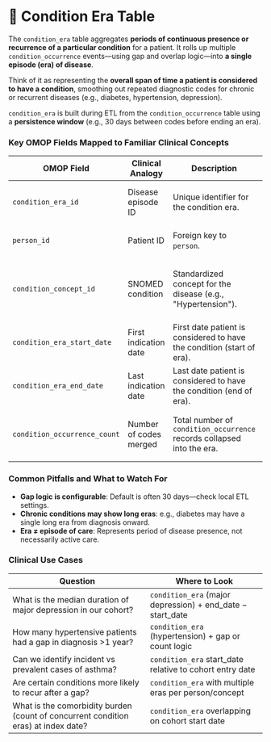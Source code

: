 # 📆 Condition Era Table

The `condition_era` table aggregates **periods of continuous presence or recurrence of a particular condition** for a patient. It rolls up multiple `condition_occurrence` events—using gap and overlap logic—into **a single episode (era) of disease**.

Think of it as representing the **overall span of time a patient is considered to have a condition**, smoothing out repeated diagnostic codes for chronic or recurrent diseases (e.g., diabetes, hypertension, depression).

`condition_era` is built during ETL from the `condition_occurrence` table using a **persistence window** (e.g., 30 days between codes before ending an era).

### Key OMOP Fields Mapped to Familiar Clinical Concepts

| OMOP Field | Clinical Analogy | Description | Clinical Relevance |
|------------|------------------|-------------|---------------------|
| `condition_era_id` | Disease episode ID | Unique identifier for the condition era. | Used internally for era-level joins. |
| `person_id` | Patient ID | Foreign key to `person`. | Links the era to the patient. |
| `condition_concept_id` | SNOMED condition | Standardized concept for the disease (e.g., "Hypertension"). | Enables disease-level analysis rather than visit-level coding. |
| `condition_era_start_date` | First indication date | First date patient is considered to have the condition (start of era). | Use for cohort entry or outcome windows. |
| `condition_era_end_date` | Last indication date | Last date patient is considered to have the condition (end of era). | Use for calculating duration or censoring. |
| `condition_occurrence_count` | Number of codes merged | Total number of `condition_occurrence` records collapsed into the era. | Distinguishes chronic from one-off/episodic disease. |

### Common Pitfalls and What to Watch For

- **Gap logic is configurable**: Default is often 30 days—check local ETL settings.
- **Chronic conditions may show long eras**: e.g., diabetes may have a single long era from diagnosis onward.
- **Era ≠ episode of care**: Represents period of disease presence, not necessarily active care.

### Clinical Use Cases

| Question | Where to Look |
|----------|----------------|
| What is the median duration of major depression in our cohort? | `condition_era` (major depression) + end_date − start_date |
| How many hypertensive patients had a gap in diagnosis >1 year? | `condition_era` (hypertension) + gap or count logic |
| Can we identify incident vs prevalent cases of asthma? | `condition_era` start_date relative to cohort entry date |
| Are certain conditions more likely to recur after a gap? | `condition_era` with multiple eras per person/concept |
| What is the comorbidity burden (count of concurrent condition eras) at index date? | `condition_era` overlapping on cohort start date |